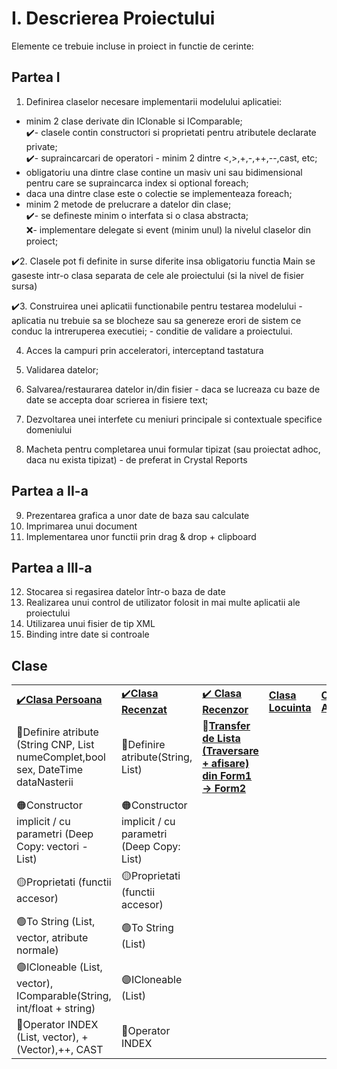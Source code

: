# I. Descrierea Proiectului
Elemente ce trebuie incluse in proiect in functie de cerinte:

## Partea I
1. Definirea claselor necesare implementarii modelului aplicatiei:
- minim 2 clase derivate din IClonable si IComparable;</br>
✔️- clasele contin constructori si proprietati pentru atributele declarate private;</br>
✔️- supraincarcari de operatori - minim 2 dintre <,>,+,-,++,--,cast, etc;</br>
- obligatoriu una dintre clase contine un masiv uni sau bidimensional pentru care se supraincarca index si optional foreach;</br>
- daca una dintre clase este o colectie se implementeaza foreach;</br>
- minim 2 metode de prelucrare a datelor din clase;</br>
✔️- se defineste minim o interfata si o clasa abstracta;</br>
❌- implementare delegate si event (minim unul) la nivelul claselor din proiect;</br>

✔️2. Clasele pot fi definite in surse diferite insa obligatoriu functia Main se gaseste intr-o clasa separata de cele ale proiectului (si la nivel de fisier sursa)

✔️3. Construirea unei aplicatii functionabile pentru testarea modelului - aplicatia nu trebuie sa se blocheze sau sa genereze erori de sistem ce conduc la intreruperea executiei; - conditie de validare a proiectului.

4. Acces la campuri prin acceleratori, interceptand tastatura

5. Validarea datelor; 

6. Salvarea/restaurarea datelor in/din fisier - daca se lucreaza cu baze de date se accepta doar scrierea in fisiere text;

7. Dezvoltarea unei interfete cu meniuri principale si contextuale specifice domeniului

8. Macheta pentru completarea unui formular tipizat (sau proiectat adhoc, daca nu exista tipizat) - de preferat in Crystal Reports

## Partea a II-a
9. Prezentarea grafica a unor date de baza sau calculate
10. Imprimarea unui document
11. Implementarea unor functii prin drag & drop + clipboard

## Partea a III-a
12. Stocarea si regasirea datelor într-o baza de date
13. Realizarea unui control de utilizator folosit in mai multe aplicatii ale proiectului
14. Utilizarea unui fisier de tip XML
15. Binding intre date si controale

## Clase
|   |      |      |       |       |
|---|:-----|:-----|:------|:------|   
|[✔️**Clasa Persoana**]()|[✔️**Clasa Recenzat**]()|[✔️ **Clasa Recenzor**]()|[**Clasa Locuinta**]()|[**Clasa Adresa**]()|
|🔴Definire atribute (String CNP, List<String> numeComplet,bool sex, DateTime dataNasterii|🔴Definire atribute(String, List<Persoana>)|🔴[**Transfer de Lista (Traversare + afisare) din Form1 -> Form2**](https://github.com/Adriana-Giol/Programare-Aplicatii-Windows/blob/main/3.%20README/S4.%20Transfer%20de%20Liste%20intre%20Formulare.md)|
|🟠Constructor implicit / cu parametri (Deep Copy: vectori - List<String>)|🟠Constructor implicit / cu parametri (Deep Copy: List<Persoana>)|
|🟡Proprietati (functii accesor)|🟡Proprietati (functii accesor)|
|🟢To String (List<String>, vector, atribute normale)|🟢To String (List<Persoana>)|
|🟣ICloneable (List<String>, vector), IComparable(String, int/float + string)|🟣ICloneable (List<Persoana>)|
|🔵Operator INDEX (List<String>, vector), +(Vector),++, CAST|🔵Operator INDEX|
